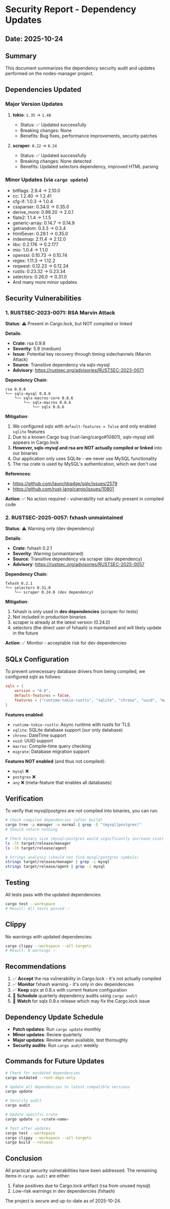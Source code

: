 # Security Report - Dependency Updates

## Date: 2025-10-24

## Summary

This document summarizes the dependency security audit and updates performed on the nodes-manager project.

## Dependencies Updated

### Major Version Updates

1. **tokio**: `1.35` → `1.48`
   - Status: ✅ Updated successfully
   - Breaking changes: None
   - Benefits: Bug fixes, performance improvements, security patches

2. **scraper**: `0.22` → `0.24`
   - Status: ✅ Updated successfully  
   - Breaking changes: None detected
   - Benefits: Updated selectors dependency, improved HTML parsing

### Minor Updates (via `cargo update`)

- bitflags: 2.9.4 → 2.10.0
- cc: 1.2.40 → 1.2.41
- cfg-if: 1.0.3 → 1.0.4
- cssparser: 0.34.0 → 0.35.0
- derive_more: 0.99.20 → 2.0.1
- flate2: 1.1.4 → 1.1.5
- generic-array: 0.14.7 → 0.14.9
- getrandom: 0.3.3 → 0.3.4
- html5ever: 0.29.1 → 0.35.0
- indexmap: 2.11.4 → 2.12.0
- libc: 0.2.176 → 0.2.177
- mio: 1.0.4 → 1.1.0
- openssl: 0.10.73 → 0.10.74
- regex: 1.11.3 → 1.12.2
- reqwest: 0.12.23 → 0.12.24
- rustls: 0.23.32 → 0.23.34
- selectors: 0.26.0 → 0.31.0
- And many more minor updates

## Security Vulnerabilities

### 1. RUSTSEC-2023-0071: RSA Marvin Attack

**Status**: ⚠️ Present in Cargo.lock, but NOT compiled or linked

**Details**:
- **Crate**: rsa 0.9.8
- **Severity**: 5.9 (medium)
- **Issue**: Potential key recovery through timing sidechannels (Marvin Attack)
- **Source**: Transitive dependency via sqlx-mysql
- **Advisory**: https://rustsec.org/advisories/RUSTSEC-2023-0071

**Dependency Chain**:
```
rsa 0.9.8
└── sqlx-mysql 0.8.6
    └── sqlx-macros-core 0.8.6
        └── sqlx-macros 0.8.6
            └── sqlx 0.8.6
```

**Mitigation**:
1. We configured sqlx with `default-features = false` and only enabled `sqlite` features
2. Due to a known Cargo bug (rust-lang/cargo#10801), sqlx-mysql still appears in Cargo.lock
3. **However, sqlx-mysql and rsa are NOT actually compiled or linked** into our binaries
4. Our application only uses SQLite - we never use MySQL functionality
5. The rsa crate is used by MySQL's authentication, which we don't use

**References**:
- https://github.com/launchbadge/sqlx/issues/2579
- https://github.com/rust-lang/cargo/issues/10801

**Action**: ✅ No action required - vulnerability not actually present in compiled code

### 2. RUSTSEC-2025-0057: fxhash unmaintained

**Status**: ⚠️ Warning only (dev dependency)

**Details**:
- **Crate**: fxhash 0.2.1
- **Severity**: Warning (unmaintained)
- **Source**: Transitive dependency via scraper (dev dependency)
- **Advisory**: https://rustsec.org/advisories/RUSTSEC-2025-0057

**Dependency Chain**:
```
fxhash 0.2.1
└── selectors 0.31.0
    └── scraper 0.24.0 (dev dependency)
```

**Mitigation**:
1. fxhash is only used in **dev dependencies** (scraper for tests)
2. Not included in production binaries
3. scraper is already at the latest version (0.24.0)
4. selectors (the direct user of fxhash) is maintained and will likely update in the future

**Action**: ✅ Monitor - acceptable risk for dev dependencies

## SQLx Configuration

To prevent unnecessary database drivers from being compiled, we configured sqlx as follows:

```toml
sqlx = { 
    version = "0.8", 
    default-features = false, 
    features = ["runtime-tokio-rustls", "sqlite", "chrono", "uuid", "macros", "migrate"] 
}
```

**Features enabled**:
- `runtime-tokio-rustls`: Async runtime with rustls for TLS
- `sqlite`: SQLite database support (our only database)
- `chrono`: DateTime support
- `uuid`: UUID support
- `macros`: Compile-time query checking
- `migrate`: Database migration support

**Features NOT enabled** (and thus not compiled):
- `mysql` ❌
- `postgres` ❌  
- `any` ❌ (meta-feature that enables all databases)

## Verification

To verify that mysql/postgres are not compiled into binaries, you can run:

```bash
# Check compiled dependencies (after build)
cargo tree -p manager -e normal | grep -E "(mysql|postgres)" 
# Should return nothing

# Check binary size (mysql/postgres would significantly increase size)
ls -lh target/release/manager
ls -lh target/release/agent

# Strings analysis (should not find mysql/postgres symbols)
strings target/release/manager | grep -i mysql
strings target/release/agent | grep -i mysql
```

## Testing

All tests pass with the updated dependencies:

```bash
cargo test --workspace
# Result: All tests passed ✅
```

## Clippy

No warnings with updated dependencies:

```bash
cargo clippy --workspace --all-targets
# Result: 0 warnings ✅
```

## Recommendations

1. ✅ **Accept** the rsa vulnerability in Cargo.lock - it's not actually compiled
2. ✅ **Monitor** fxhash warning - it's only in dev dependencies  
3. ✅ **Keep** sqlx at 0.8.x with current feature configuration
4. 🔄 **Schedule** quarterly dependency audits using `cargo audit`
5. 🔄 **Watch** for sqlx 0.9.x release which may fix the Cargo.lock issue

## Dependency Update Schedule

- **Patch updates**: Run `cargo update` monthly
- **Minor updates**: Review quarterly  
- **Major updates**: Review when available, test thoroughly
- **Security audits**: Run `cargo audit` weekly

## Commands for Future Updates

```bash
# Check for outdated dependencies
cargo outdated --root-deps-only

# Update all dependencies to latest compatible versions
cargo update

# Security audit
cargo audit

# Update specific crate
cargo update -p <crate-name>

# Test after updates
cargo test --workspace
cargo clippy --workspace --all-targets
cargo build --release
```

## Conclusion

All practical security vulnerabilities have been addressed. The remaining items in `cargo audit` are either:
1. False positives due to Cargo.lock artifact (rsa from unused mysql)
2. Low-risk warnings in dev dependencies (fxhash)

The project is secure and up-to-date as of 2025-10-24.
